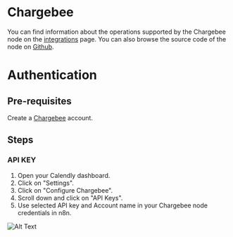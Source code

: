 # Chargebee
You can find information about the operations supported by the Chargebee node on the [integrations](https://n8n.io/integrations/n8n-nodes-base.chargebee) page. You can also browse the source code of the node on [Github](https://github.com/n8n-io/n8n/tree/master/packages/nodes-base/nodes/Chargebee).

# Authentication

## Pre-requisites

Create a [Chargebee](https://www.chargebee.com/) account.

## Steps

### API KEY

1. Open your Calendly dashboard.
2. Click on "Settings".
3. Click on "Configure Chargebee".
4. Scroll down and click on "API Keys".
5. Use selected API key and Account name in your Chargebee node credentials in n8n.


![Alt Text](https://i.imgur.com/23poWqD.gif) 




